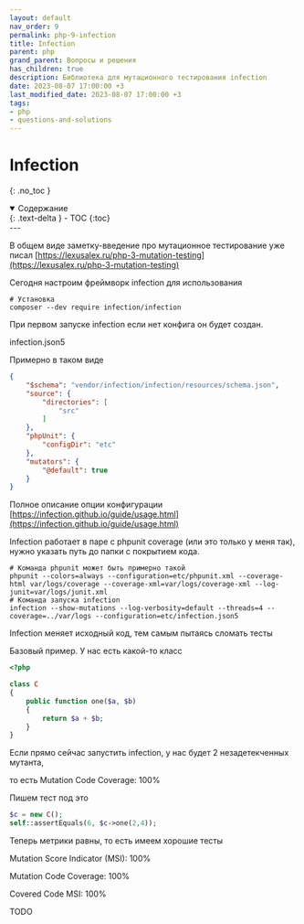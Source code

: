 ```yaml
---
layout: default
nav_order: 9
permalink: php-9-infection
title: Infection
parent: php
grand_parent: Вопросы и решения
has_children: true
description: Библиотека для мутационного тестирования infection
date: 2023-08-07 17:00:00 +3
last_modified_date: 2023-08-07 17:00:00 +3
tags:
- php
- questions-and-solutions
---
```


# Infection
{: .no_toc }

<details open markdown="block">
  <summary>
    Содержание
  </summary>
  {: .text-delta }
- TOC
{:toc}
</details>
---

В общем виде заметку-введение про мутационное тестирование уже писал [https://lexusalex.ru/php-3-mutation-testing](https://lexusalex.ru/php-3-mutation-testing) 

Сегодня настроим фреймворк infection для использования

````shell
# Установка
composer --dev require infection/infection
````

При первом запуске infection если нет конфига он будет создан.

infection.json5

Примерно в таком виде

````json
{
    "$schema": "vendor/infection/infection/resources/schema.json",
    "source": {
        "directories": [
            "src"
        ]
    },
    "phpUnit": {
        "configDir": "etc"
    },
    "mutators": {
        "@default": true
    }
}
````

Полное описание опции конфигурации [https://infection.github.io/guide/usage.html](https://infection.github.io/guide/usage.html)

Infection работает в паре с phpunit coverage (или это только у меня так), нужно указать путь до папки с покрытием кода.

````shell
# Команда phpunit может быть примерно такой
phpunit --colors=always --configuration=etc/phpunit.xml --coverage-html var/logs/coverage --coverage-xml=var/logs/coverage-xml --log-junit=var/logs/junit.xml
# Команда запуска infection
infection --show-mutations --log-verbosity=default --threads=4 --coverage=../var/logs --configuration=etc/infection.json5
````

Infection меняет исходный код, тем самым пытаясь сломать тесты

Базовый пример. У нас есть какой-то класс

````php
<?php

class C
{
    public function one($a, $b)
    {
        return $a + $b;
    }
}
````

Если прямо сейчас запустить infection, у нас будет 2 незадетекченных мутанта,

то есть Mutation Code Coverage: 100%

Пишем тест под это

````php
$c = new C();
self::assertEquals(6, $c->one(2,4));
````

Теперь метрики равны, то есть имеем хорошие тесты

Mutation Score Indicator (MSI): 100%

Mutation Code Coverage: 100%

Covered Code MSI: 100%

TODO



